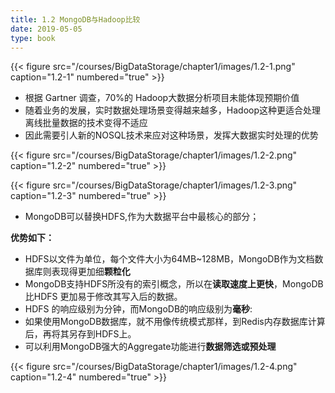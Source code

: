 ```yaml
---
title: 1.2 MongoDB与Hadoop比较
date: 2019-05-05
type: book
---
```

{{< figure src="/courses/BigDataStorage/chapter1/images/1.2-1.png" caption="1.2-1" numbered="true" >}}

- 根据 Gartner 调查，70%的 Hadoop大数据分析项目未能体现预期价值
- 随着业务的发展，实时数据处理场景变得越来越多，Hadoop这种更适合处理离线批量数据的技术变得不适应
- 因此需要引人新的NOSQL技术来应对这种场景，发挥大数据实时处理的优势

{{< figure src="/courses/BigDataStorage/chapter1/images/1.2-2.png" caption="1.2-2" numbered="true" >}}

{{< figure src="/courses/BigDataStorage/chapter1/images/1.2-3.png" caption="1.2-3" numbered="true" >}}

- MongoDB可以替换HDFS,作为大数据平台中最核心的部分；

**优势如下：**

- HDFS以文件为单位，每个文件大小为64MB~128MB，MongoDB作为文档数据库则表现得更加细**颗粒化**
- MongoDB支持HDFS所没有的索引概念，所以在**读取速度上更快**，MongoDB比HDFS 更加易于修改其写入后的数据。
- HDFS 的响应级别为分钟，而MongoDB的响应级别为**毫秒**:
- 如果使用MongoDB数据库，就不用像传统模式那样，到Redis内存数据库计算后，再将其另存到HDFS上。
- 可以利用MongoDB强大的Aggregate功能进行**数据筛选或预处理**

{{< figure src="/courses/BigDataStorage/chapter1/images/1.2-4.png" caption="1.2-4" numbered="true" >}}